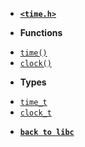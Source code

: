 - [**`<time.h>`**](/libc/time.h/)

- **Functions**

* [`time()`](/libc/time.h/time.md)
* [`clock()`](/libc/time.h/clock.md)

- **Types**

* [`time_t`](/libc/time.h/time_t.md)
* [`clock_t`](/libc/time.h/clock_t.md)

- [**`back to libc`**](/libc/)
